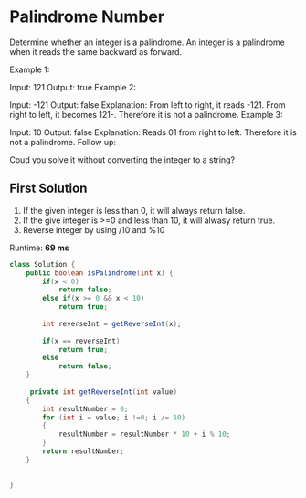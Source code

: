 # Palindrome Number

Determine whether an integer is a palindrome. An integer is a palindrome when it reads the same backward as forward.

Example 1:

Input: 121
Output: true
Example 2:

Input: -121
Output: false
Explanation: From left to right, it reads -121. From right to left, it becomes 121-. Therefore it is not a palindrome.
Example 3:

Input: 10
Output: false
Explanation: Reads 01 from right to left. Therefore it is not a palindrome.
Follow up:

Coud you solve it without converting the integer to a string?

## First Solution

1. If the given integer is less than 0, it will always return false.
2. If the give integer is >=0 and less than 10, it will alwasy return true.
3. Reverse integer by using /10 and %10
 
Runtime: **69 ms**

```java
class Solution {
    public boolean isPalindrome(int x) {
        if(x < 0)
            return false;
        else if(x >= 0 && x < 10)
            return true;
        
        int reverseInt = getReverseInt(x);
        
        if(x == reverseInt)
            return true;
        else 
            return false;
    }
    
     private int getReverseInt(int value) 
    {
        int resultNumber = 0;
        for (int i = value; i !=0; i /= 10) 
        {
            resultNumber = resultNumber * 10 + i % 10;
        }
        return resultNumber;        
    }
    

}
```
